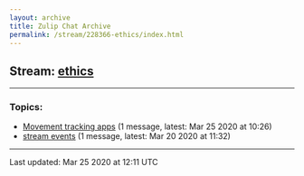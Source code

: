 ```yaml
---
layout: archive
title: Zulip Chat Archive
permalink: /stream/228366-ethics/index.html
---
```


## Stream: [ethics](https://claire4ai.github.io/archive/stream/228366-ethics/index.html)
---

### Topics:

* [Movement tracking apps](topic/Movement.20tracking.20apps.html) (1 message, latest: Mar 25 2020 at 10:26)
* [stream events](topic/stream.20events.html) (1 message, latest: Mar 20 2020 at 11:32)

<hr><p>Last updated: Mar 25 2020 at 12:11 UTC</p>
